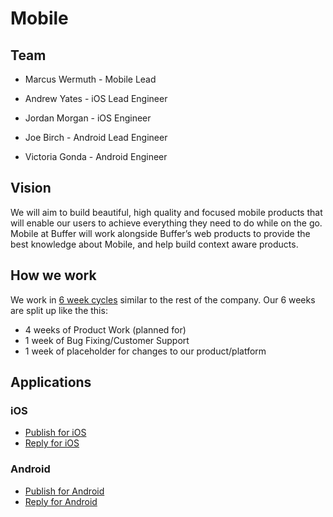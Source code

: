# Mobile

## Team
- Marcus Wermuth - Mobile Lead

- Andrew Yates - iOS Lead Engineer
- Jordan Morgan - iOS Engineer

- Joe Birch - Android Lead Engineer
- Victoria Gonda - Android Engineer

## Vision
We will aim to build beautiful, high quality and focused mobile products that will enable our users to achieve everything they need to do while on the go. Mobile at Buffer will work alongside Buffer’s web products to provide the best knowledge about Mobile, and help build context aware products.

## How we work
We work in [6 week cycles](https://open.buffer.com/6-week-cycles/) similar to the rest of the company. Our 6 weeks are split up like the this:
- 4 weeks of Product Work (planned for)
- 1 week of Bug Fixing/Customer Support
- 1 week of placeholder for changes to our product/platform

## Applications

### iOS

- [Publish for iOS](https://itunes.apple.com/us/app/buffer-social-media-manager/id490474324)
- [Reply for iOS](https://itunes.apple.com/us/app/buffer-reply/id1327777195)

### Android

- [Publish for Android](https://play.google.com/store/apps/details?id=org.buffer.android)
- [Reply for Android](https://play.google.com/store/apps/details?id=org.buffer.reply.android)

